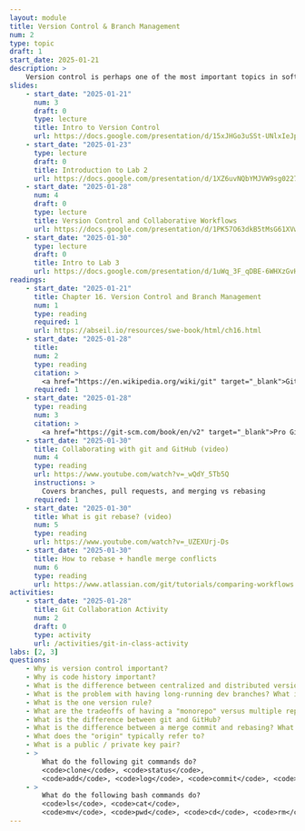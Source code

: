 ```yaml
---
layout: module
title: Version Control & Branch Management
num: 2
type: topic
draft: 1
start_date: 2025-01-21
description: >
    Version control is perhaps one of the most important topics in software engineering. Version control systems allow teams to collaborate on projects, review one another's code, experiment with new features and ideas, and revert to previous versions when needed. In this unit, we will explore different approaches that teams might take to organize their code repositories. We will also do various hands-on activities so that you can familiarize yourself with bash and git commands.
slides: 
    - start_date: "2025-01-21"
      num: 3
      draft: 0
      type: lecture
      title: Intro to Version Control
      url: https://docs.google.com/presentation/d/15xJHGo3uSSt-UNlxIeJpWHgp4m7MoW2T/edit?usp=sharing&ouid=113376576186080604800&rtpof=true&sd=true
    - start_date: "2025-01-23"
      type: lecture
      draft: 0
      title: Introduction to Lab 2
      url: https://docs.google.com/presentation/d/1XZ6uvNQbYMJVW9sg02276qEZctMQ7r7m/edit?usp=sharing&ouid=113376576186080604800&rtpof=true&sd=true
    - start_date: "2025-01-28"
      num: 4
      draft: 0
      type: lecture
      title: Version Control and Collaborative Workflows
      url: https://docs.google.com/presentation/d/1PK57O63dkB5tMsG61XVw8PcER1P9dh_O/edit?usp=sharing&ouid=113376576186080604800&rtpof=true&sd=true
    - start_date: "2025-01-30"
      type: lecture
      draft: 0
      title: Intro to Lab 3
      url: https://docs.google.com/presentation/d/1uWq_3F_qDBE-6WHXzGvH3LlM8uIieaqk/edit?usp=sharing&ouid=113376576186080604800&rtpof=true&sd=true
readings: 
    - start_date: "2025-01-21"
      title: Chapter 16. Version Control and Branch Management
      num: 1
      type: reading
      required: 1
      url: https://abseil.io/resources/swe-book/html/ch16.html
    - start_date: "2025-01-28"
      title: 
      num: 2
      type: reading
      citation: > 
        <a href="https://en.wikipedia.org/wiki/git" target="_blank">Git Wikipedia article </a><br>Read the "History" and "Characteristics" sections.
      required: 1
    - start_date: "2025-01-28"
      type: reading
      num: 3
      citation: >
        <a href="https://git-scm.com/book/en/v2" target="_blank">Pro Git book</a><br>The Pro Git book provides some useful context and conceptual models, particularly 2.1-2.5, 3.1-3.1, and 3.6.
    - start_date: "2025-01-30"
      title: Collaborating with git and GitHub (video)
      num: 4
      type: reading
      url: https://www.youtube.com/watch?v=_wQdY_5Tb5Q
      instructions: > 
        Covers branches, pull requests, and merging vs rebasing
      required: 1
    - start_date: "2025-01-30"
      title: What is git rebase? (video)
      num: 5
      type: reading
      url: https://www.youtube.com/watch?v=_UZEXUrj-Ds
    - start_date: "2025-01-30"
      title: How to rebase + handle merge conflicts
      num: 6
      type: reading
      url: https://www.atlassian.com/git/tutorials/comparing-workflows
activities:
    - start_date: "2025-01-28"
      title: Git Collaboration Activity
      num: 2
      draft: 0
      type: activity
      url: /activities/git-in-class-activity
labs: [2, 3]
questions:
    - Why is version control important?
    - Why is code history important?
    - What is the difference between centralized and distributed version control?
    - What is the problem with having long-running dev branches? What is the solution?
    - What is the one version rule?
    - What are the tradeoffs of having a "monorepo" versus multiple repos?
    - What is the difference between git and GitHub?
    - What is the difference between a merge commit and rebasing? What would you want to do one over the other (i.e., what are the the tradeoffs of each)?
    - What does the "origin" typically refer to?
    - What is a public / private key pair?
    - > 
        What do the following git commands do? 
        <code>clone</code>, <code>status</code>,
        <code>add</code>, <code>log</code>, <code>commit</code>, <code>push</code>, <code>pull</code>, <code>merge</code>, <code>rebase</code>
    - > 
        What do the following bash commands do? 
        <code>ls</code>, <code>cat</code>,
        <code>mv</code>, <code>pwd</code>, <code>cd</code>, <code>rm</code>
---
```




